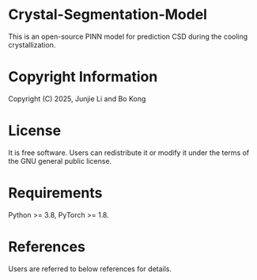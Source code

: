 # Crystal-Segmentation-Model
This is an open-source PINN model for prediction CSD during the cooling crystallization.
# Copyright Information
Copyright (C) 2025, Junjie Li and Bo Kong
# License
It is free software. Users can redistribute it or modify it under the terms of the GNU general public license.
# Requirements
Python >= 3.8, PyTorch >= 1.8.
# References
Users are referred to below references for details.
